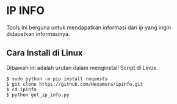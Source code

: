 # IP INFO
Tools Ini berguna untuk mendapatkan informasi dari ip yang ingin didapatkan informasinya.

##  Cara Install di Linux
Dibawah ini adalah urutan dalam menginstall Script di Linux.

```Install Tool - Linux
$ sudo python -m pip install requests
$ git clone https://github.com/Hexamora/ipinfo.git
$ cd ipinfo
$ python get_ip_info.py
```
